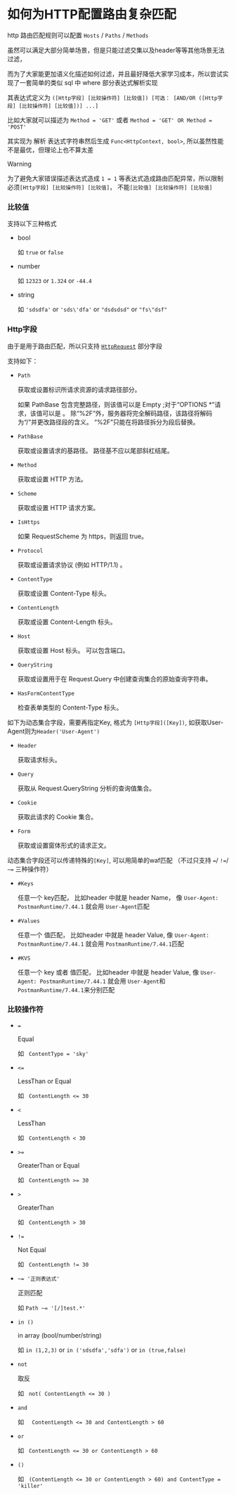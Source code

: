 # 如何为HTTP配置路由复杂匹配

http 路由匹配规则可以配置 `Hosts` / `Paths` / `Methods`

虽然可以满足大部分简单场景，但是只能过滤交集以及header等等其他场景无法过滤，

而为了大家能更加语义化描述如何过滤，并且最好降低大家学习成本，所以尝试实现了一套简单的类似 sql 中 where 部分表达式解析实现

其表达式定义为 `([Http字段] [比较操作符] [比较值]) [可选： [AND/OR ([Http字段] [比较操作符] [比较值])] ...]`

比如大家就可以描述为 `Method = 'GET'` 或者 `Method = 'GET' OR Method = 'POST'`

其实现为 解析 表达式字符串然后生成 `Func<HttpContext, bool>`, 所以虽然性能不是最优，但理论上也不算太差

> [!WARNING]
> 为了避免大家错误描述表达式造成 `1 = 1` 等表达式造成路由匹配异常，所以限制必须`[Http字段] [比较操作符] [比较值]`， 不能`[比较值] [比较操作符] [比较值]`

### 比较值

支持以下三种格式

- bool

    如 `true` or `false`
- number

    如 `12323` or `1.324` or `-44.4`
- string

    如 `'sdsdfa'` or `'sds\'dfa'` or `"dsdsdsd"` or `"fs\"dsf"`

### Http字段

由于是用于路由匹配，所以只支持 [`HttpRequest`](https://learn.microsoft.com/zh-cn/dotnet/api/microsoft.aspnetcore.http.httprequest?view=aspnetcore-9.0) 部分字段

支持如下：

- `Path`

    获取或设置标识所请求资源的请求路径部分。

    如果 PathBase 包含完整路径，则该值可以是 Empty ;对于“OPTIONS *”请求，该值可以是 。 除“%2F”外，服务器将完全解码路径，该路径将解码为“/”并更改路径段的含义。 “%2F”只能在将路径拆分为段后替换。
- `PathBase`

    获取或设置请求的基路径。 路径基不应以尾部斜杠结尾。
- `Method`

    获取或设置 HTTP 方法。
- `Scheme`

    获取或设置 HTTP 请求方案。
- `IsHttps`

    如果 RequestScheme 为 https，则返回 true。
- `Protocol`

    获取或设置请求协议 (例如 HTTP/1.1) 。
- `ContentType`

    获取或设置 Content-Type 标头。
- `ContentLength`

    获取或设置 Content-Length 标头。
- `Host`

    获取或设置 Host 标头。 可以包含端口。
- `QueryString`

    获取或设置用于在 Request.Query 中创建查询集合的原始查询字符串。
- `HasFormContentType`

    检查表单类型的 Content-Type 标头。

如下为动态集合字段，需要再指定Key, 格式为 `[Http字段]([Key])`, 如获取User-Agent则为`Header('User-Agent')`

- `Header`

    获取请求标头。
- `Query`

    获取从 Request.QueryString 分析的查询值集合。
- `Cookie`

    获取此请求的 Cookie 集合。
- `Form`

    获取或设置窗体形式的请求正文。

动态集合字段还可以传递特殊的`[Key]`, 可以用简单的waf匹配 （不过只支持 `=`/ `!=`/ `~=` 三种操作符）

- `#Keys`

    任意一个 key匹配， 比如header 中就是 header Name， 像 `User-Agent: PostmanRuntime/7.44.1` 就会用 `User-Agent`匹配

- `#Values`

    任意一个 值匹配， 比如header 中就是 header Value, 像 `User-Agent: PostmanRuntime/7.44.1` 就会用 `PostmanRuntime/7.44.1`匹配

- `#KVS`

    任意一个 key 或者 值匹配， 比如header 中就是 header Value, 像 `User-Agent: PostmanRuntime/7.44.1` 就会用 `User-Agent`和`PostmanRuntime/7.44.1`来分别匹配

### 比较操作符

- `=`  

    Equal

    如 ` ContentType = 'sky'`
- `<=`  

    LessThan or Equal 

    如 ` ContentLength <= 30`
- `<`  

    LessThan 

    如 ` ContentLength < 30`
- `>=`  

    GreaterThan or Equal

    如 ` ContentLength >= 30`

- `>`  

    GreaterThan 

    如 ` ContentLength > 30`
- `!=`  

    Not Equal 

    如 ` ContentLength != 30`
- `~= '正则表达式'`  

    正则匹配

    如 `Path ~= '[/]test.*'`
- `in ()`  

    in array (bool/number/string)

    如 `in (1,2,3)` or `in ('sdsdfa','sdfa')` or `in (true,false)`
- `not`

    取反

    如 ` not( ContentLength <= 30 )`
- `and`

    如 `  ContentLength <= 30 and ContentLength > 60`
- `or`

    如 ` ContentLength <= 30 or ContentLength > 60`
- `()`

    如 ` (ContentLength <= 30 or ContentLength > 60) and ContentType = 'killer'`